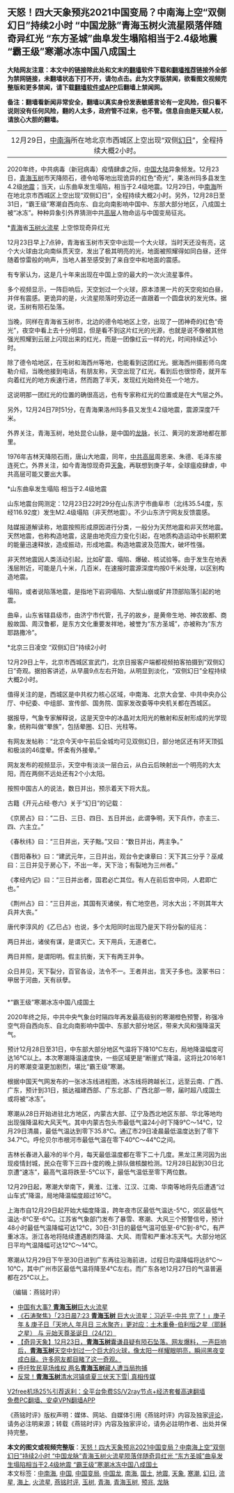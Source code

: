  <h2>天怒！四大天象预兆2021中国变局？中南海上空“双侧幻日”持续2小时 “中国龙脉”青海玉树火流星陨落伴随奇异红光 “东方圣城”曲阜发生塌陷相当于2.4级地震 “霸王级”寒潮冰冻中国八成国土</h2> <p class="notice"><b>大陆网友注意：本文中的链接除此处和文末的<a href="https://github.com/bannedbook/fanqiang" >翻墙</a>软件下载和<a href="https://github.com/killgcd/justmysocks/blob/master/README.md">翻墙推荐</a>链接外全部为禁网链接，未翻墙状态下打不开，请勿点击。此为文字版禁闻，欲看图文视频完整版和更多禁闻，请下载<a href="https://github.com/bannedbook/fanqiang">翻墙软件或APP</a>后翻墙上禁闻网。</p><p>备注：翻墙看新闻非常安全，翻墙以真实身份发表敏感言论有一定风险，但只看不说则没有任何风险，翻的人太多，政府管不过来，也不管。信息自由是天赋人权，请放心大胆的翻墙。</b></p>  <div class="entry">  <table align="center" cellpadding="0" cellspacing="0" class="tr-caption-container" style="margin-left: auto; margin-right: auto;"> <tbody> <tr> <td style="text-align: center;"></td> </tr> <tr> <td class="tr-caption" style="text-align: center;">12月29日&#65292;<a href="https://www.bannedbook.org/bnews/tag/%e4%b8%ad%e5%8d%97%e6%b5%b7/" class="st_tag internal_tag" rel="tag" title="标签 中南海 下的日志">中南海</a>所在地北京市西城区上空出现&#8220;双侧<a href="https://www.bannedbook.org/bnews/tag/%E5%B9%BB%E6%97%A5/" class="st_tag internal_tag" rel="tag" title="标签 幻日 下的日志">幻日</a>&#8221;&#65292;全程持续大概2小时&#12290;</td> </tr> </tbody> </table> <p>2020年终&#65292;中共病毒&#65288;新冠病毒&#65289;疫情肆虐之际&#65292;<span class='wp_keywordlink_affiliate'><a href="https://www.bannedbook.org/" title="中国" target="_blank">中国</a></span><span class='wp_keywordlink_affiliate'><a href="https://www.bannedbook.org/" title="大陆" target="_blank">大陆</a></span>异象频发&#12290;12月23日&#65292;<a href="https://www.bannedbook.org/bnews/tag/%e9%9d%92%e6%b5%b7%e7%8e%89%e6%a0%91/" class="st_tag internal_tag" rel="tag" title="标签 青海玉树 下的日志">青海玉树</a>市天降陨石&#65292;德令哈等地出现诡异的红色&#8220;奇光&#8221;&#65292;果洛州玛多县发生4.2级<a href="https://www.bannedbook.org/bnews/tag/%e5%9c%b0%e9%9c%87/" class="st_tag internal_tag" rel="tag" title="标签 地震 下的日志">地震</a>&#65307;当天&#65292;山东曲阜发生塌陷&#65292;相当于2.4级地震&#12290;12月29日&#65292;中<a href="https://www.bannedbook.org/bnews/tag/%e5%8d%97%e6%b5%b7/" class="st_tag internal_tag" rel="tag" title="标签 南海 下的日志">南海</a>所在地北京市西城区上空出现&#8220;双侧幻日&#8221;&#65292;全程持续大概2小时&#12290;另外&#65292;12月28日至31日&#65292;&#8220;霸王级&#8221;寒潮自西向东&#12289;自北向南影响中国中&#12289;东部大部分地区&#65292;八成国土被&#8220;冰冻&#8221;&#12290;种种异象引外界猜测中共<span class='wp_keywordlink_affiliate'><a href="https://www.bannedbook.org/bnews/ccpdope/" title="中共高层内幕" target="_blank">高层</a></span>人物命运与中国变局征兆&#12290;</p> <p>   *<a href="https://www.bannedbook.org/bnews/tag/%e9%9d%92%e6%b5%b7/" class="st_tag internal_tag" rel="tag" title="标签 青海 下的日志">青海</a>省<a href="https://www.bannedbook.org/bnews/tag/%E7%8E%89%E6%A0%91/" class="st_tag internal_tag" rel="tag" title="标签 玉树 下的日志">玉树</a><a href="https://www.bannedbook.org/bnews/tag/%E7%81%AB%E6%B5%81%E6%98%9F/" class="st_tag internal_tag" rel="tag" title="标签 火流星 下的日志">火流星</a> 上空惊现奇异红光 </p> <p>12月23日早上7点钟&#65292;青海省玉树市天空中出现一个大火球&#65292;当时天还没有亮&#65292;这个大火球由北向南纵贯天空&#65292;发出了极其明亮的光&#65292;地面被照耀得如同白昼&#65292;还伴随着惊雷般的响声&#65292;当地人甚至感受到了来自空中和地面的震感&#12290;</p> <p>有专家认为&#65292;这是几十年来出现在中国上空的最大的一次火流星事件&#12290;</p> <p>多个视频显示&#65292;一阵巨响后&#65292;天空划过一个火球&#65292;原本漆黑一片的天空宛如白昼&#65292;并伴有震感&#12290;更诡异的是&#65292;火流星陨落时旁边还一直跟着一个圆盘状的发光体&#12290;据说&#65292;玉树有陨石坠落&#12290;</p> <p>当晚&#65292;同样在青海省玉树市&#65292;北边的德令哈地区上空&#65292;出现了一团神奇的红色&#8220;奇光&#8221;&#65292;夜空中看上去十分明显&#65292;但是看不到这片红光的光源&#65292;也就是说不像被其他强光照耀到云层上闪现出来的红光&#65292;而是一团像红云一样的光&#65292;时间持续近1小时&#12290;</p> <p>除了德令哈地区&#65292;在玉树和海西州等地&#65292;也能看到这团红光&#12290;据海西州摄影师乌席勒介绍&#65292;当晚他接到电话&#65292;有朋友称&#65292;天空出现了红光&#65292;看到后也很惊奇&#65292;就开车向着红光的地方疾速行进&#65292;然而跑了半天&#65292;发现红光始终处在一个地方&#12290;</p> <p>这说明那一团红光的位置的确很高远&#65292;也有专家称红光的位置或是在大气层之外&#12290;</p> <p>   另外&#65292;12月24日7时51分&#65292;在青海果洛州玛多县又发生4.2级地震&#65292;震源深度7千米&#12290;</p> <p>外界关注&#65292;青海玉树&#65292;地处昆仑山脉&#65292;是中国的<a href="https://www.bannedbook.org/bnews/tag/%e9%be%99%e8%84%89/" class="st_tag internal_tag" rel="tag" title="标签 龙脉 下的日志">龙脉</a>&#65292;长江&#12289;黄河的发源地都在那里&#12290;&nbsp;</p> <p></p>  <p>1976年吉林天降陨石雨&#65292;唐山大地震&#65292;同年&#65292;<span class='wp_keywordlink_affiliate'><a href="https://www.bannedbook.org/bnews/ccpdope/" title="中共高层" target="_blank">中共高层</a></span>周恩来&#12289;朱德&#12289;毛泽东接连死亡&#12290;外界关注&#65292;如今青海惊现奇异<a href="https://www.bannedbook.org/bnews/tag/%E5%A4%A9%E8%B1%A1/" class="st_tag internal_tag" rel="tag" title="标签 天象 下的日志">天象</a>&#65292;再联想到庚子年&#65292;全球瘟疫肆虐&#65292;中共高层可能又要出大事&#12290;</p> <p>     *山东曲阜发生塌陷 相当于2.4级地震</p> <p>山东地震台网测定&#65306;12月23日22时29分在山东济宁市曲阜市&#65288;北纬35.54度&#65292;东经116.92度&#65289;发生M2.4级塌陷&#65288;非天然地震&#65289;&#12290;不少山东济宁网友反馈震感&#12290;</p> <p>陆媒报道解读称&#65292;地震按照形成原因进行分类&#65292;一般分为天然地震和非天然地震&#12290;天然地震&#65292;也称构造地震&#65292;这是由地壳应力变化引起&#65292;在地质构造运动中长期积累的能量迅速释放&#65292;造成振动&#65292;形成地震&#12290;构造地震波及范围大&#65292;破坏性强&#12290;</p> <p>非天然地震因人类活动引起&#65292;比如矿震&#12289;塌陷&#12289;爆破&#12289;核试验等&#12290;由于发生在地表浅层附近&#65292;可能是几十米&#65292;几百米&#65292;在速报时震源深度均按0千米处理&#65292;以区别构造地震&#12290;</p> <p>塌陷&#65292;或者说陷落地震&#65292;是指地下岩洞塌陷&#12289;大型山崩或矿井顶部陷落引起的地震&#12290;</p> <p>曲阜&#65292;山东省辖县级市&#65292;由济宁市代管&#65292;孔子的故乡&#65292;是黄帝生地&#12289;神农故都&#12289;商殷故国&#12289;周汉鲁都&#65292;是东方文化重要发祥地&#65292;被誉为&#8220;东方圣城&#8221;&#65292;亦被称为&#8220;东方耶路撒冷&#8221;&#12290;</p> <p>     *北京三日凌空 &#8220;双侧幻日&#8221;持续2小时</p> <p>12月29日上午&#65292;北京市西城区宣武门&#65292;北京日报客户端都视频拍客拍摄到&#8220;双侧幻日&#8221;奇观&#12290;据拍客讲述&#65292;从早晨9点左右开始&#65292;从明显到淡化&#65292;&#8220;双侧幻日&#8221;全程持续大概2小时&#12290;</p> <p>值得关注的是&#65292;西城区是中共权力核心区域&#65292;中南海&#12289;北京大会堂&#12289;中共中央办公厅&#12289;中纪委&#12289;中组部&#12289;宣传部&#12289;国务院&#12289;国家发改委等中央机关都在西城区&#12290;</p> <p>据报导&#65292;气象专家解释说&#65292;这是天空中的冰晶对太阳光的散射和反射形成的光学现象&#65292;统称叫做&#8220;晕族&#8221;&#65292;包括晕圈&#12289;幻日&#12289;光柱等&#12290;</p>  <p>有网友发帖称&#65306;&#8220;北京今天中午前后全城均可见双侧幻日&#65292;部分地区还有环天顶弧和极淡的46度晕&#12290;怀柔有外接晕&#12290;&#8221;</p> <p>网友发布的视频显示&#65292;天空中有淡淡一层白云&#65292;从白云后映射出一个明亮的大太阳&#65292;而在两侧不远处还有2个小太阳&#12290;</p> <p>按照中国古人的说法&#65292;数日并出&#65292;预示着天下将大乱&#12290;</p> <p>     古籍&#12298;开元占经&#183;卷六&#12299;关于&#8220;幻日&#8221;的记载&#65306;</p> <p>&#12298;京房占&#12299;曰&#65306;&#8220;二日&#12289;三日&#12289;四日&#12289;五日并出&#65292;此谓争明&#65292;天下兵作&#65292;亦主三&#12289;四&#12289;六主立&#12290;&#8221;</p> <p>&#12298;春秋纬&#12299;曰&#65306;&#8220;三日并出&#65292;天子黜&#12290;&#8221;又曰&#65306;&#8220;数日并出&#65292;两主争&#12290;&#8221;</p> <p>&#12298;晋阳春秋&#12299;曰&#65306;&#8220;建武元年&#65292;三日并出&#65292;观台令史谏章曰&#65306;天下其三分乎&#65311;巫咸曰&#65306;三日并见于房心下&#65292;不出一年&#65292;天下治&#65307;有裂地为三州者&#12290;&#8221;</p> <p>&#12298;孝经内记&#12299;曰&#65306;&#8220;三日并出者&#65292;国君必亡其位&#12290;有人在前后宫中同&#65292;人君即亡也&#12290;&#8221;</p> <p>&#12298;荆州占&#12299;曰&#65306;&#8220;三日并出&#65292;其国有灭诸侯&#65292;有亡地空邑&#65292;河水大出&#65307;不则其年大兵并大丧&#12290;&#8221;</p> <p>唐代李淳风的&#12298;乙巳占&#12299;也说&#65292;多个太阳同时出现乃是天下将分裂的征兆&#65306;</p> <p>两日并出&#65292;诸侯有谋&#65292;是谓灭亡&#12290;天下用兵&#65292;无道者亡&#12290;</p>  <p>两日并照&#65292;是谓阳明&#12290;假主抗衡&#65292;天下有两王并争&#12290;</p> <p>众日并见&#65292;天下裂分&#65292;百官各设&#65292;法令不一&#12290;王者并出&#65292;言天子多也&#12290;汲冢书曰&#65306;甲居于河曲&#65292;天有祅孽&#12290;<br />&nbsp; </p> <p>*&#8220;霸王级&#8221;寒潮冰冻中国八成国土</p> <p>2020年终之际&#65292;中共中央气象台时隔四年再发最高级别的寒潮橙色预警&#65292;称强冷空气将自西向东&#12289;自北向南影响中国中&#12289;东部大部分地区&#65292;带来大风和强降温天气&#12290;</p> <p>预计12月28日至31日&#65292;中东部大部分地区气温将下降10&#8451;左右&#65292;局地降温幅度可达16&#8451;以上&#12290;本次寒潮降温速度快&#65292;一些区域更是&#8220;断崖式&#8221;降温&#65292;这将比2016年1月的寒潮变温更加剧烈&#65292;堪比&#8220;霸王级&#8221;寒潮&#12290;</p> <p>根据中国天气网发布的一张冰冻线进程图&#65292;冰冻线将跨越长江&#65292;远至云南&#12289;广西&#12289;广东&#65292;预计到31日&#65292;抵达福建西部&#12289;广东北部&#12289;广西北部一带&#65292;届时超八成国土或将被&#8220;冰冻&#8221;&#12290;</p> <p>寒潮从28日开始进驻北方地区&#65292;内蒙古大部&#12289;辽宁及西北地区东部&#12289;华北等地均出现强降温和大风天气&#12290;其中内蒙古包头市最低气温24小时下降9&#8451;&#65374;14&#8451;&#65292;12月29日清晨&#65292;最低气温达到零下35.8&#8451;&#12290;通辽市29日凌晨最低温度达到了零下34.7&#8451;&#12290;呼伦贝尔市根河市最低气温在零下40&#8451;&#65374;44&#8451;之间&#12290;</p> <p>     吉林长春进入最冷的半个月&#65292;每天最低温度都在零下二十几度&#12290;黑龙江黑河因为出现疫情封城&#65292;民众在零下三四十度的晚上排队做核酸检测&#12290;12月28日起到30日北京遭&#8220;速冻&#8221;&#65292;最高气温将跌至-5&#8451;以下&#65292;最低气温低至零下两位数&#12290;</p> <p>12月29日起&#65292;寒潮大举南下&#65292;黄淮&#12289;江淮&#12289;江汉&#12289;江南&#12289;华南等地将先后遭遇&#8220;过山车式&#8221;降温&#65292;局地降温幅度超过16&#8451;&#12290;</p> <p>上海市自12月29日起开始大幅度降温&#65292;跨年夜市区最低气温达-5&#8451;&#65292;郊区最低气温达-8&#8451;至-6&#8451;&#12290;江苏省气象部门发布了暴雪&#12289;寒潮&#12289;大风三个预警信号&#65292;预计48小时最低气温降幅可达12&#8451;&#65292;30日-31日的最低气温可低至-6&#8451;到-8&#8451;&#65292;有严重冰冻&#12290;浙江各地将陆续遭遇剧烈降温&#12289;大风&#12289;雨雪和严重冰冻天气&#12290;大部分地区日平均气温降幅可达12&#8451;&#65374;14&#8451;&#12290; </p> <p>     寒潮从12月29日下午至30日进到广东再往沿海前进&#65292;过程日均温降幅将达8&#8451;&#65374;10&#8451;&#65292;其中广州市区最低气温将降至4&#8451;左右&#12290;而广东各地12月27日的气温普遍都在25&#8451;以上&#12290;</p>  <p></p> <p>&nbsp;&#65288;编辑&#65306;燕铭时评&#65289;</p> <ul class='op-related-articles' title='相关阅读'> <li><a href='https://www.bannedbook.org/bnews/bannedvideo/20201225/1454926.html' target='_blank'>中国有大事? <b>青海玉树</b>巨大火流星</a></li> <li><a href='https://www.bannedbook.org/bnews/bannedvideo/20201225/1454426.html' target='_blank'>《石涛聚焦》「23日晨7:23 <b>青海玉树</b> 巨大火流星：习近平-中共 完了！」庚子年 &amp; 庚子日「天地人 年月日 三水聚齐」更对应：土木重叠-伯利恒之星（耶稣之星） 与 元始天尊圣诞日（24/12）</a></li> <li><a href='https://www.bannedbook.org/bnews/bannedvideo/20201224/1454284.html' target='_blank'>【奇异天象】12月23日，<b>青海玉树</b>囊谦县疑有陨石坠落。网友爆料，一声巨响后，<b>青海玉树</b>天空中划过一个巨大的火球，像太阳一样耀眼明亮，瞬间黑夜变成白昼。许多网友都目睹了这一奇观。</a></li> <li><a href='https://www.bannedbook.org/bnews/headline/20200826/1386219.html' target='_blank'>呼吁牧民草场维权 两名<b>青海玉树</b>藏人遭当局拘捕</a></li> <li><a href='https://www.bannedbook.org/bnews/bannedvideo/20200806/1375616.html' target='_blank'>反常！<b>青海玉树</b>清水河镇盛夏三伏天下雪| 真相传媒</a></li> </ul> <p class="texttj"> <a href="https://www.bannedbook.org/forum23/topic22702.html" target="_blank">V2free机场25%引荐返利：全平台免费SS/V2ray节点+经济套餐高速翻墙</a><br/> <a href="https://github.com/bannedbook/fanqiang/wiki/%E7%A6%81%E9%97%BB%E7%BD%91%E5%AE%89%E5%8D%93%E7%BF%BB%E5%A2%99%E6%96%B0%E9%97%BBAPP" target="_blank">免费PC翻墙、安卓VPN翻墙APP</a></p><p>&#12298;燕铭时评&#12299;版权声明&#65306;媒体&#12289;网站&#12289;自媒体引用&#12298;燕铭时评&#12299;内容及独家<span class='wp_keywordlink_affiliate'><a href="https://www.bannedbook.org/bnews/comments/" title="新闻评论" target="_blank">评论</a></span>&#65292;请务必注明来源&#65307;转载&#12298;燕铭时评&#12299;内容及独家评论&#65292;请务必註明作者&#12289;出处并保持完整&#12290;  </p><a name='sharetosocial'></a>       <div><b>本文的图文或视频完整版</b>：<a href='https://www.bannedbook.org/bnews/comments/20201231/1458194.html'>天怒！四大天象预兆2021中国变局？中南海上空“双侧幻日”持续2小时 “中国龙脉”青海玉树火流星陨落伴随奇异红光 “东方圣城”曲阜发生塌陷相当于2.4级地震 “霸王级”寒潮冰冻中国八成国土</a></div>  </div><!--END ENTRY--> <div class="postfooter"> <div>本文标签：<a href="https://www.bannedbook.org/bnews/tag/%e4%b8%ad%e5%8d%97%e6%b5%b7/" rel="tag">中南海</a>, <a href="https://www.bannedbook.org/bnews/tag/%E4%B8%AD%E5%9B%BD/" rel="tag">中国</a>, <a href="https://www.bannedbook.org/bnews/tag/%E4%B8%AD%E5%9B%BD%E5%8F%98%E5%B1%80/" rel="tag">中国变局</a>, <a href="https://www.bannedbook.org/bnews/tag/%E4%B8%AD%E5%9B%BD%E9%BE%99/" rel="tag">中国龙</a>, <a href="https://www.bannedbook.org/bnews/tag/%e5%8d%97%e6%b5%b7/" rel="tag">南海</a>, <a href="https://www.bannedbook.org/bnews/tag/%E5%9B%BD%E5%9C%9F/" rel="tag">国土</a>, <a href="https://www.bannedbook.org/bnews/tag/%e5%9c%b0%e9%9c%87/" rel="tag">地震</a>, <a href="https://www.bannedbook.org/bnews/tag/%E5%A4%A9%E8%B1%A1/" rel="tag">天象</a>, <a href="https://www.bannedbook.org/bnews/tag/%E5%AF%92%E6%BD%AE/" rel="tag">寒潮</a>, <a href="https://www.bannedbook.org/bnews/tag/%E5%B9%BB%E6%97%A5/" rel="tag">幻日</a>, <a href="https://www.bannedbook.org/bnews/tag/%E6%B5%81%E6%98%9F/" rel="tag">流星</a>, <a href="https://www.bannedbook.org/bnews/tag/%E6%B5%B7%E4%B8%8A/" rel="tag">海上</a>, <a href="https://www.bannedbook.org/bnews/tag/%E7%81%AB%E6%B5%81%E6%98%9F/" rel="tag">火流星</a>, <a href="https://www.bannedbook.org/bnews/tag/%e7%87%95%e9%93%ad%e6%97%b6%e8%af%84/" rel="tag">燕铭时评</a>, <a href="https://www.bannedbook.org/bnews/tag/%E7%8E%89%E6%A0%91/" rel="tag">玉树</a>, <a href="https://www.bannedbook.org/bnews/tag/%e9%9d%92%e6%b5%b7/" rel="tag">青海</a>, <a href="https://www.bannedbook.org/bnews/tag/%e9%9d%92%e6%b5%b7%e7%8e%89%e6%a0%91/" rel="tag">青海玉树</a>, <a href="https://www.bannedbook.org/bnews/tag/%E9%A2%84%E5%85%86/" rel="tag">预兆</a>, <a href="https://www.bannedbook.org/bnews/tag/%e9%be%99%e8%84%89/" rel="tag">龙脉</a></div>  </div><!--END POSTFOOTER--> 